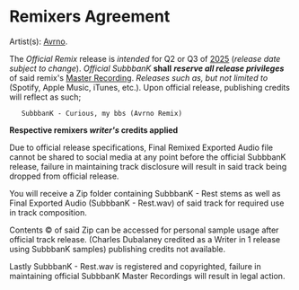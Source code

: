 # Remixers Agreement

Artist(s): <ins>Avrno</ins>. 


   The _Official Remix_ release is _intended_ for Q2 or Q3 of <ins>2025</ins> (_release date subject to change_). _Official SubbbanK_ **shall** ***reserve all release privileges*** of said remix's <ins>Master Recording</ins>. _Releases such as, but not limited to_ (Spotify, Apple Music, iTunes, etc.). Upon official release, publishing credits will reflect as such;  

       SubbbanK - Curious, my bbs (Avrno Remix) 

**Respective remixers _writer's_ credits applied**


Due to official release specifications, Final Remixed Exported Audio file cannot be shared to social media at any point before the official  SubbbanK release, failure in maintaining track disclosure will result in said track being dropped from official release. 


You will receive a Zip folder containing SubbbanK - Rest stems as well as Final Exported Audio (SubbbanK - Rest.wav) of said track for required use in track composition. 


Contents ©️   of said Zip can be accessed for personal sample usage after official track release. (Charles Dubalaney credited as a Writer in 1 release using SubbbanK samples) publishing credits not available. 


Lastly SubbbanK - Rest.wav is registered and copyrighted, failure in maintaining official SubbbanK Master Recordings will result in legal action.
